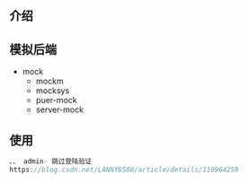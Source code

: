 ## 介绍

## 模拟后端

* mock
    * mockm
    * mocksys
    * puer-mock
    * server-mock

## 使用

```java
、、 admin- 跳过登陆验证
https://blog.csdn.net/LANNY8588/article/details/110964259
```

